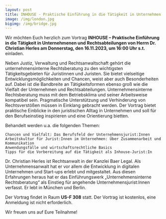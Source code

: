 ```yaml
---
layout: post
title: INHOUSE - Praktische Einführung in die Tätigkeit in Unternehmen und Rechtsabteilungen - Vortrag von Dr. Christian Herles am DO, 16.11.2023, 16:00 Uhr, US-F 308
image: /img/london.jpg
bigimg: /img/bridge.jpg
---
```

 
Wir möchten Euch herzlich zum Vortrag **INHOUSE – Praktische Einführung in die Tätigkeit in Unternehmenen und Rechtsabteilungen von Herrn Dr. Christian Herles am Donnerstag, den 16.11.2023, um 16:00 Uhr s.t.** einladen.
 
Neben Justiz, Verwaltung und Rechtsanwaltschaft gehört die unternehmensinterne Rechtsberatung zu den wichtigsten Tätigkeitsgebieten für Juristinnen und Juristen. Sie bietet vielseitige Entwicklungsmöglichkeiten und Chancen, weist aber auch Besonderheiten auf. Dabei ist die Bandbreite an Tätigkeitsformen ebenso groß wie die Vielfalt der Unternehmen und Rechtsabteilungen. Unternehmensinterne Rechtsberatung muss mit dem Betriebsklima und seiner Arbeitsweise kompatibel sein. Pragmatische Unterstützung und Verhinderung von Rechtsverstößen müssen in Einklang gebracht werden. Der Vortrag bietet praktische Einblicke in den juristischen Alltag in Unternehmen und soll für den Berufseinstieg inspirieren und eine Orientierung bietten.
 
Behandelt werden u.a. die folgenden Themen:

    Chancen und Vielfalt: Das Berufsfeld der Unternehmensjurist:Innen
    Arbeitskultur für Jurist:Innen im Unternehmen: Über Zusammenarbeit und Kommunikation
    Anwendungsfälle und wirtschaftsrechtliche Basics
    Tipps für die Vorbereitung auf die Tätigkeit als Inhouse-Jurist:In

Dr. Christian Herles ist Rechtsanwalt in der Kanzlei Baer Legal. Als Unternehmensanwalt hat er vor allem die Entwicklung in digitalen Unternehmen und Start-ups erlebt und mitgestaltet. Aus diesen Erfahrungen heraus hat er das Einführungswerk „Unternehmensinterne Rechtsberatung“ als Einstieg für angehende Unternehmensjurist:Innen verfasst. Er lebt in München und Berlin.
 
Der Vortrag findet in Raum **US-F 308** statt. Der Vortrag ist kostenlos, eine Anmeldung ist nicht erforderlich.
 
Wir freuen uns auf Eure Teilnahme!
